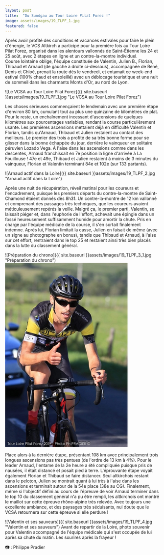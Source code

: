 ```yaml
---
layout: post
title:  "Du Sundgau au Tour Loire Pilat Forez !"
image: assets/images/19_TLPF_1.jpg
featured: false
---
```



Après avoir profité des conditions et vacances estivales pour faire le plein d'énergie, le VCS Altkirch a participé pour la première fois au Tour Loire Pilat Forez, organisé dans les alentours vallonnés de Saint-Étienne les 24 et 25 août, avec 2 étapes en ligne et un contre-la-montre individuel.  
Course lointaine oblige, l'équipe constituée de Valentin, Julien B., Florian, Thibaud et Arnaud (de gauche à droite ci-dessous), accompagnée de René, Denis et Chloé, prenait la route dès le vendredi, et entamait ce week-end estival (100% chaud et ensoleillé) avec un déblocage touristique et une nuit de sommeil dans les charmants Monts d'Or, au nord de Lyon.

![Le VCSA au Tour Loire Pilat Forez]({{ site.baseurl }}assets/images/19_TLPF_1.jpg "Le VCSA au Tour Loire Pilat Forez")

Les choses sérieuses commençaient le lendemain avec une première étape d'environ 80 km, cumulant tout au plus une quinzaine de kilomètres de plat. Pour le reste, un enchaînement incessant d'ascensions de quelques kilomètres aux pourcentages variables, rendant la course particulièrement usante. Les premières ascensions mettaient déjà en difficulté Valentin et Florian, tandis qu'Arnaud, Thibaud et Julien restaient au contact des meilleurs. Le premier des trois a profité de sa très bonne forme pour se glisser dans la bonne échappée du jour, derrière le vainqueur en solitaire péruvien Lozado Vega. À l'aise dans les ascensions comme dans les descentes, Arnaud franchissait en 7e position la ligne d'arrivée à La Fouillouse ! 47e et 49e, Thibaud et Julien restaient à moins de 3 minutes du vainqueur, Florian et Valentin terminant 84e et 102e (sur 133 partants).

![Arnaud actif dans la Loire]({{ site.baseurl }}assets/images/19_TLPF_2.jpg "Arnaud actif dans la Loire")

Après une nuit de récupération, réveil matinal pour les coureurs et l'encadrement, puisque les premiers départs du contre-la-montre de Saint-Chamond étaient donnés dès 8h31\. Un contre-la-montre de 12 km vallonné et comprenant des passages très techniques, que les coureurs avaient méticuleusement repérés la veille. Malgré ça, le premier parti, Valentin, se laissait piéger et, dans l'euphorie de l'effort, achevait une épingle dans un fossé heureusement suffisamment humide pour amortir la chute. Pris en charge par l'équipe médicale de la course, il s'en sortait finalement indemne. Après lui, Florian limitait la casse, Julien en faisait de même (avec un signe au photographe en bonus), tandis que Thibaud et Arnaud, à l'aise sur cet effort, rentraient dans le top 25 et restaient ainsi très bien placés dans la lutte du classement général.

![Préparation du chrono]({{ site.baseurl }}assets/images/19_TLPF_3_1.jpg "Préparation du chrono") ![Concentration maximale pendant le CLM](images/TLPF_3_2.jpg "Concentration maximale pendant le CLM")

Place alors à la dernière étape, présentant 108 km avec principalement trois longues ascensions pas très pentues (de l'ordre de 13 km à 4%). Pour le leader Arnaud, l'entame de la 2e heure a été compliquée puisque pris de nausées, il était distancé et posait pied à terre. L'éprouvante étape voyait également Florian et Thibaud se faire distancer. Seul altkirchois restant dans le peloton, Julien se montrait quant à lui très à l'aise dans les ascensions et terminait autour de la 54e place (38e au CG). Finalement, même si l'objectif défini au cours de l'épreuve de voir Arnaud terminer dans le top 10 du classement général n'a pu être rempli, les altkirchois ont montré le maillot sur cette épreuve rhône-alpine très relevée. Avec toujours une excellente ambiance, et des paysages très séduisants, nul doute que le VCSA retournera sur cette épreuve si elle perdure !

![Valentin et ses sauveurs]({{ site.baseurl }}assets/images/19_TLPF_4.jpg "Valentin et ses sauveurs") Avant de repartir de la Loire, photo souvenir pour Valentin accompagné de l'équipe médicale qui s'est occupée de lui après sa chute du matin. Les sourires après la frayeur !


&#128247; : Philippe Pradier